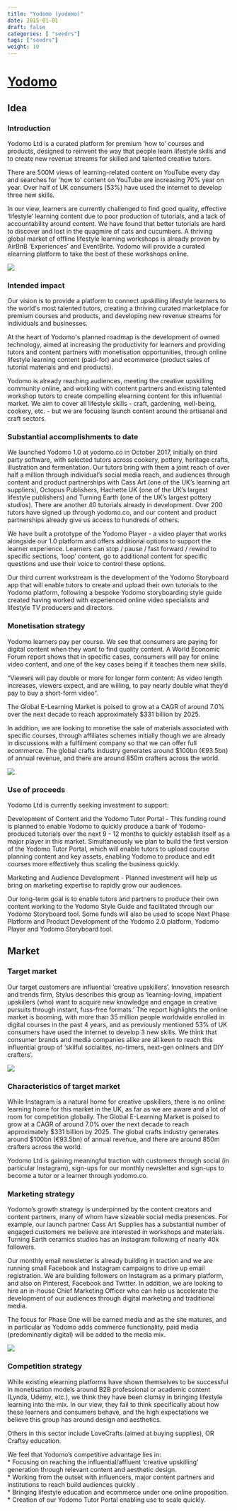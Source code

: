 ```yaml
---
title: "Yodomo (yodomo)"
date: 2015-01-01
draft: false
categories: [ "seedrs"]
tags: ["seedrs"]
weight: 10
---
```


# [Yodomo](https://www.seedrs.com/yodomo)

## Idea

### Introduction

Yodomo Ltd is a curated platform for premium ‘how to’ courses and products, designed to reinvent the way that people learn lifestyle skills and to create new revenue streams for skilled and talented creative tutors.

There are 500M views of learning-related content on YouTube every day and searches for 'how to' content on YouTube are increasing 70% year on year. Over half of UK consumers (53%) have used the internet to develop three new skills.

In our view, learners are currently challenged to find good quality, effective ‘lifestyle’ learning content due to poor production of tutorials, and a lack of accountability around content. We have found that better tutorials are hard to discover and lost in the quagmire of cats and cucumbers. A thriving global market of offline lifestyle learning workshops is already proven by AirBnB ‘Experiences’ and EventBrite. Yodomo will provide a curated elearning platform to take the best of these workshops online.

![](/img/seedrs/uploads/startup/section_image/image/14891/a45ctcqp05hkghzvo6dsevwttyjmpgi/Yodomo_Courses_Landing_Page_Shadow.png?rect=0%2C-1%2C2325%2C1709&w=600&fit=clip&s=91f807e5ce8ff2dbf0710b3b309b8d54)

### Intended impact

Our vision is to provide a platform to connect upskilling lifestyle learners to the world's most talented tutors, creating a thriving curated marketplace for premium courses and products, and developing new revenue streams for individuals and businesses.

At the heart of Yodomo's planned roadmap is the development of owned technology, aimed at increasing the productivity for learners and providing tutors and content partners with monetisation opportunities, through online lifestyle learning content (paid-for) and ecommerce (product sales of tutorial materials and end products).

Yodomo is already reaching audiences, meeting the creative upskilling community online, and working with content partners and existing talented workshop tutors to create compelling elearning content for this influential market. We aim to cover all lifestyle skills - craft, gardening, well-being, cookery, etc. - but we are focusing launch content around the artisanal and craft sectors.

### Substantial accomplishments to date

We launched Yodomo 1.0 at yodomo.co in October 2017, initially on third party software, with selected tutors across cookery, pottery, heritage crafts, illustration and fermentation. Our tutors bring with them a joint reach of over half a million through individual’s social media reach, and audiences through content and product partnerships with Cass Art (one of the UK’s learning art suppliers), Octopus Publishers, Hachette UK (one of the UK’s largest lifestyle publishers) and Turning Earth (one of the UK’s largest pottery studios). There are another 40 tutorials already in development. Over 200 tutors have signed up through yodomo.co, and our content and product partnerships already give us access to hundreds of others.

We have built a prototype of the Yodomo Player - a video player that works alongside our 1.0 platform and offers additional options to support the learner experience. Learners can stop / pause / fast forward / rewind to specific sections, ‘loop’ content, go to additional content for specific questions and use their voice to control these options.

Our third current workstream is the development of the Yodomo Storyboard app that will enable tutors to create and upload their own tutorials to the Yodomo platform, following a bespoke Yodomo storyboarding style guide created having worked with experienced online video specialists and lifestyle TV producers and directors.

### Monetisation strategy

Yodomo learners pay per course. We see that consumers are paying for digital content when they want to find quality content. A World Economic Forum report shows that in specific cases, consumers will pay for online video content, and one of the key cases being if it teaches them new skills.

“Viewers will pay double or more for longer form content: As video length increases, viewers expect, and are willing, to pay nearly double what they’d pay to buy a short-form video”.

The Global E-Learning Market is poised to grow at a CAGR of around 7.0% over the next decade to reach approximately $331 billion by 2025.

In addition, we are looking to monetise the sale of materials associated with specific courses, through affiliates schemes initially though we are already in discussions with a fulfilment company so that we can offer full ecommerce. The global crafts industry generates around $100bn (€93.5bn) of annual revenue, and there are around 850m crafters across the world.

![](/img/seedrs/uploads/startup/section_image/image/14892/tjds6fcrkht9e9d4lawba5itxdlidtt/Content_driven_commerce.png?rect=0%2C0%2C2674%2C860&w=600&fit=clip&s=dc977cbf18499c1c3ab8c5f74473068e)

### Use of proceeds

Yodomo Ltd is currently seeking investment to support:

Development of Content and the Yodomo Tutor Portal - This funding round is planned to enable Yodomo to quickly produce a bank of Yodomo-produced tutorials over the next 9 - 12 months to quickly establish itself as a major player in this market. Simultaneously we plan to build the first version of the Yodomo Tutor Portal, which will enable tutors to upload course planning content and key assets, enabling Yodomo to produce and edit courses more effectively thus scaling the business quickly.

Marketing and Audience Development - Planned investment will help us bring on marketing expertise to rapidly grow our audiences.

Our long-term goal is to enable tutors and partners to produce their own content working to the Yodomo Style Guide and facilitated through our Yodomo Storyboard tool. Some funds will also be used to scope Next Phase Platform and Product Development of the Yodomo 2.0 platform, Yodomo Player and Yodomo Storyboard tool.

## Market

### Target market

Our target customers are influential ‘creative upskillers’. Innovation research and trends firm, Stylus describes this group as ‘learning-loving, impatient upskillers (who) want to acquire new knowledge and engage in creative pursuits through instant, fuss-free formats.’ The report highlights the online market is booming, with more than 35 million people worldwide enrolled in digital courses in the past 4 years, and as previously mentioned 53% of UK consumers have used the internet to develop 3 new skills. We think that consumer brands and media companies alike are all keen to reach this influential group of ‘skilful socialites, no-timers, next-gen onliners and DIY crafters’.

![](/img/seedrs/uploads/startup/section_image/image/14893/ao5qdlklndxvme0dmf8yjzdew4xw9c7/Yodomo_Target_Market.png?rect=0%2C103%2C2880%2C1593&w=600&fit=clip&s=f21f6fcad86e62b41befadf2ac2bdbeb)

### Characteristics of target market

While Instagram is a natural home for creative upskillers, there is no online learning home for this market in the UK, as far as we are aware and a lot of room for competition globally. The Global E-Learning Market is poised to grow at a CAGR of around 7.0% over the next decade to reach approximately $331 billion by 2025. The global crafts industry generates around $100bn (€93.5bn) of annual revenue, and there are around 850m crafters across the world.

Yodomo Ltd is gaining meaningful traction with customers through social (in particular Instagram), sign-ups for our monthly newsletter and sign-ups to become a tutor or a learner through yodomo.co.

### Marketing strategy

Yodomo’s growth strategy is underpinned by the content creators and content partners, many of whom have sizeable social media presences. For example, our launch partner Cass Art Supplies has a substantial number of engaged customers we believe are interested in workshops and materials. Turning Earth ceramics studios has an Instagram following of nearly 40k followers.

Our monthly email newsletter is already building in traction and we are running small Facebook and Instagram campaigns to drive up email registration. We are building followers on Instagram as a primary platform, and also on Pinterest, Facebook and Twitter. In addition, we are looking to hire an in-house Chief Marketing Officer who can help us accelerate the development of our audiences through digital marketing and traditional media.

The focus for Phase One will be earned media and as the site matures, and in particular as Yodomo adds commerce functionality, paid media (predominantly digital) will be added to the media mix.

![](/img/seedrs/uploads/startup/section_image/image/14894/q0vsbh3yhttjf94z7fisrghp0s0pqpq/Marketing_Strategy.png?rect=0%2C105%2C2880%2C1608&w=600&fit=clip&s=cbde46fcc801ba724178fc28fe1c05f5)

### Competition strategy

While existing elearning platforms have shown themselves to be successful in monetisation models around B2B professional or academic content (Lynda, Udemy, etc.), we think they have been clumsy in bringing lifestyle learning into the mix. In our view, they fail to think specifically about how these learners and consumers behave, and the high expectations we believe this group has around design and aesthetics.

Others in this sector include LoveCrafts (aimed at buying supplies), OR Craftsy education.

We feel that Yodomo’s competitive advantage lies in: <br>* Focusing on reaching the influential/affluent ‘creative upskilling’ generation through relevant content and aesthetic design. <br>* Working from the outset with influencers, major content partners and institutions to reach build audiences quickly . <br>* Bringing lifestyle education and ecommerce under one online proposition. <br>* Creation of our Yodomo Tutor Portal enabling use to scale quickly.

